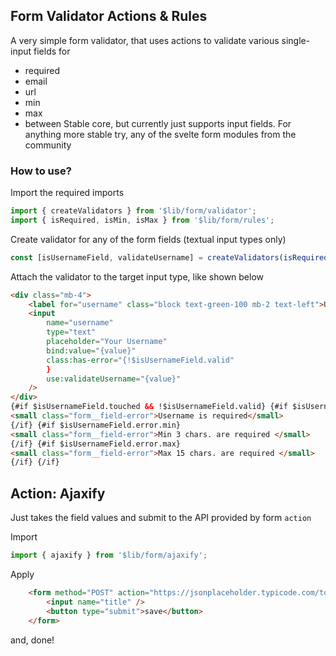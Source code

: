 ## Form Validator Actions & Rules

A very simple form validator, that uses actions to validate various single-input fields for

- required
- email
- url
- min
- max
- between
  Stable core, but currently just supports input fields. For anything more stable try, any of the svelte form modules from the community

### How to use?

Import the required imports

```ts
import { createValidators } from '$lib/form/validator';
import { isRequired, isMin, isMax } from '$lib/form/rules';
```

Create validator for any of the form fields (textual input types only)

```ts
const [isUsernameField, validateUsername] = createValidators(isRequired(), isMin(3), isMax(15));
```

Attach the validator to the target input type, like shown below

```html
<div class="mb-4">
	<label for="username" class="block text-green-100 mb-2 text-left">Username</label>
	<input
		name="username"
		type="text"
		placeholder="Your Username"
		bind:value="{value}"
		class:has-error="{!$isUsernameField.valid"
		}
		use:validateUsername="{value}"
	/>
</div>
{#if $isUsernameField.touched && !$isUsernameField.valid} {#if $isUsernameField.error.required}
<small class="form__field-error">Username is required</small>
{/if} {#if $isUsernameField.error.min}
<small class="form__field-error">Min 3 chars. are required </small>
{/if} {#if $isUsernameField.error.max}
<small class="form__field-error">Max 15 chars. are required </small>
{/if} {/if}
```

## Action: Ajaxify

Just takes the field values and submit to the API provided by form `action`

Import

```ts
import { ajaxify } from '$lib/form/ajaxify';
```

Apply

```html
    <form method="POST" action="https://jsonplaceholder.typicode.com/todos" use:ajaxify={{onResponse: (data) => console.log(data)}}>
        <input name="title" />
        <button type="submit">save</button>
    </form>
```

and, done!
